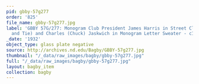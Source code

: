 ```yaml
---
pid: gbby-57g277
order: '825'
file_name: gbby-57g277.jpg
label: 'GBBY 57G/277: Monogram Club President James Harris in Street Clothes (Coat
  and Tie) and Charles (Chuck) Jaskwich in Monogram Letter Sweater - c1932'
_date: '1932'
object_type: glass plate negative
source: http://archives.nd.edu/Bagby/GBBY-57g277.jpg
thumbnail: "/_data/raw_images/bagby/gbby-57g277.jpg"
full: "/_data/raw_images/bagby/gbby-57g277.jpg"
layout: bagby_item
collection: bagby
---
```

